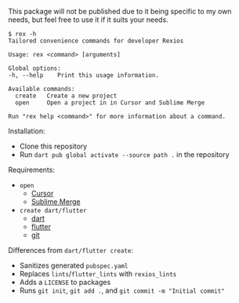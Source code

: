This package will not be published due to it being specific to my own needs, but feel free to use it if it suits your needs.

```console
$ rex -h
Tailored convenience commands for developer Rexios

Usage: rex <command> [arguments]

Global options:
-h, --help    Print this usage information.

Available commands:
  create   Create a new project
  open     Open a project in in Cursor and Sublime Merge

Run "rex help <command>" for more information about a command.
```

Installation:
- Clone this repository
- Run `dart pub global activate --source path .` in the repository

Requirements:
- `open`
  - [Cursor](https://www.cursor.com/)
  - [Sublime Merge](https://www.sublimemerge.com/)
- `create dart/flutter`
  - [dart](https://dart.dev/)
  - [flutter](https://flutter.dev/)
  - [git](https://git-scm.com/)

Differences from `dart/flutter create`:
- Sanitizes generated `pubspec.yaml`
- Replaces `lints`/`flutter_lints` with `rexios_lints`
- Adds a `LICENSE` to packages
- Runs `git init`, `git add .`, and `git commit -m "Initial commit"`